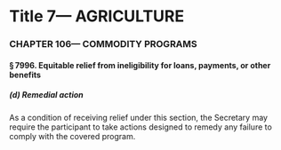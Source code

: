
# Title 7— AGRICULTURE
### CHAPTER 106— COMMODITY PROGRAMS
#### § 7996. Equitable relief from ineligibility for loans, payments, or other benefits
##### (d) Remedial action

As a condition of receiving relief under this section, the Secretary may require the participant to take actions designed to remedy any failure to comply with the covered program.
